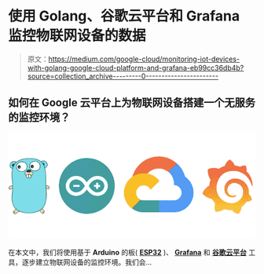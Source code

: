 # 使用 Golang、谷歌云平台和 Grafana 监控物联网设备的数据

> 原文：<https://medium.com/google-cloud/monitoring-iot-devices-with-golang-google-cloud-platform-and-grafana-eb99cc36db4b?source=collection_archive---------0----------------------->

## 如何在 Google 云平台上为物联网设备搭建一个无服务的监控环境？

![](img/757b831447abf7be91ef3cfa0b8ff07f.png)

在本文中，我们将使用基于 **Arduino** 的板( [**ESP32**](https://www.espressif.com/en/products/socs/esp32) )、 [**Grafana**](https://grafana.com/) 和 [**谷歌云平台**](https://cloud.google.com/) 工具，逐步建立物联网设备的监控环境。我们会…